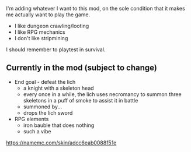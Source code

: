 I'm adding whatever I want to this mod, on the sole condition that it makes me actually want to play the game.

- I like dungeon crawling/looting
- I like RPG mechanics
- I don't like stripmining

I should remember to playtest in survival.

## Currently in the mod (subject to change)

- End goal - defeat the lich
  - a knight with a skeleton head
  - every once in a while, the lich uses necromancy to summon three skeletons in a puff of smoke to assist it in battle
  - summoned by...
  - drops the lich sword
- RPG elements
  - iron bauble that does nothing
  - such a vibe


https://namemc.com/skin/adcc6eab0088f51e
